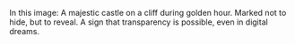 In this image: A majestic castle on a cliff during golden hour.
Marked not to hide, but to reveal. A sign that transparency is possible, even in digital dreams.